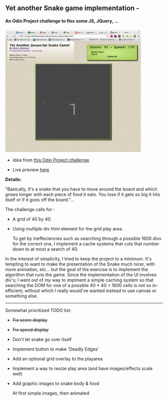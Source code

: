 ## Yet another Snake game implementation - 

#### An Odin Project challenge to flex some JS, JQuery, ...

![alt text](./img/screenshot.jpg "JS- screen shot")

- Idea from <a href="http://www.theodinproject.com/javascript-and-jquery/jquery-and-the-dom" target="_blank">this Odin Project challenge</a>.

- Live preview [here](http://htmlpreview.github.io/?https://github.com/afshinator/js-snake/blob/master/index.html)

**Details:**

"Basically, it's a snake that you have to move around the board and which grows longer with each piece of food it eats. You lose if it gets so big it hits itself or if it goes off the board."...

The challenge calls for :

- A grid of 40 by 40.  

- Using multiple div html element for the grid play area.

	To get by ineffeciencies such as searching through a possible 1600 divs for the correct one, I implement a cache systems that cuts that number down to at most a search of 40.

In the interest of simplicity, I tried to keep the project to a minimum.   It's tempting to want to make the presentation of the Snake much nicer, with more animation, etc...  but the goal of the exercise is to implement the algorithm that runs the game.   Since the implementation of the UI involves div's; I went out of my way to implment a simple caching system so that searching the DOM for one of a possible 40 * 40 = 1600 cells is not so in-efficient; without which I really would've wanted instead to use canvas or something else.

---


Somewhat prioritized TODO list:

- ~~Fix score display~~

- ~~Fix speed display~~

- Don't let snake go over itself

- Implement button to make 'Deadly Edges'

- Add an optional grid overlay to the playarea

- Implement a way to resize play area  (and have images/effects scale well)

- Add graphic images to snake body & food

	At first simple images, then animated 








